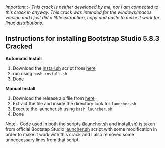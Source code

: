 *Important :- This crack is neither developed by me, nor I am connected to this crack in anyway. This crack was intended for the windows/macos version and I just did a little extraction, copy and paste to make it work for linux distributions.*

## Instructions for installing Bootstrap Studio 5.8.3 Cracked

**Automatic Install**
1. Download the [install.sh](https://github.com/gaganyadav80/bootstrap-crack-linux/blob/master/install.sh) script from [here](https://github.com/gaganyadav80/bootstrap-crack-linux/archive/refs/heads/master.zip)
2. run using `bash install.sh`
3. Done

**Manual Install**
1. Download the release zip file from [here](https://github.com/gaganyadav80/bootstrap-crack-linux/releases/download/v5.8.3/Bootstrap-Studio-5.8.3_x64-linux.zip)
2. Extract the file and inside the directory look for `launcher.sh`
3. Execute the launcher.sh using `bash launcher.sh`
4. Done

Note:- Code used in both the scripts (launcher.sh and install.sh) is taken from official Bootstap Studio [launcher.sh](https://bootstrapstudio.io/releases/desktop/5.8.3/launcher.sh) script with some modification in order to make it work with this crack and I also removed some unneccessary lines from that script.
